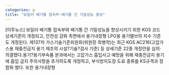 ```yaml
---
categories: g
title: "보일러 배기통 접속부·배기통 간 기밀성능 향상"
---
```

[이투뉴스] 보일러 배기통 접속부와 배기통 간 기밀성능을 향상시키기 위한 KGS 코드 상세기준이 개정되고, 안전성 강화 측면에서 용기내장형 LPG용 용기밸브의 치수 기준도 개정된다. 제137차 가스기술기준위원회(위원장 최병학)는 최근 KGS AC216(고압가스용 재충전금지 용기 제조의 시설?기술?검사 기준) 등 상세기준 22종 개정안을 심의·의결했다.용기?용기부속품 분과에서는 고압가스 흡입사고 예방을 위해 재충전금지 용기에 흡입 금지 주의사항을 추가하도록 개정하고, 부식방지도장 도료 종류를 KS규격과 정합화 했다. 또한 용기내장형